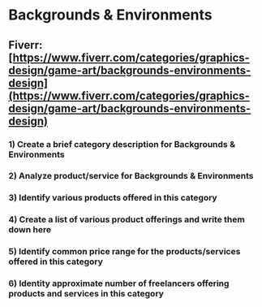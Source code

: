 # Backgrounds & Environments
## Fiverr: [https://www.fiverr.com/categories/graphics-design/game-art/backgrounds-environments-design](https://www.fiverr.com/categories/graphics-design/game-art/backgrounds-environments-design)
### 1) Create a brief category description for Backgrounds & Environments
### 2) Analyze product/service for Backgrounds & Environments
### 3) Identify various products offered in this category
### 4) Create a list of various product offerings and write them down here
### 5) Identify common price range for the products/services offered in this category
### 6) Identity approximate number of freelancers offering products and services in this category
